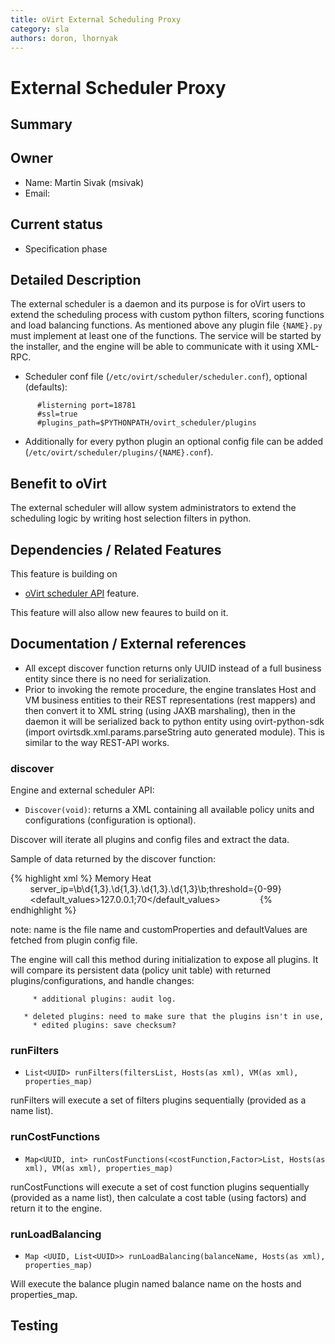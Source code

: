 ```yaml
---
title: oVirt External Scheduling Proxy
category: sla
authors: doron, lhornyak
---
```


# External Scheduler Proxy

## Summary

## Owner

*   Name: Martin Sivak (msivak)
*   Email: <msivak at redhat dot com>

## Current status

*   Specification phase

## Detailed Description

The external scheduler is a daemon and its purpose is for oVirt users to extend the scheduling process with custom python filters, scoring functions and load balancing functions. As mentioned above any plugin file `{NAME}.py` must implement at least one of the functions. The service will be started by the installer, and the engine will be able to communicate with it using XML-RPC.

*   Scheduler conf file (`/etc/ovirt/scheduler/scheduler.conf`), optional (defaults):
```
      #listerning port=18781
      #ssl=true
      #plugins_path=$PYTHONPATH/ovirt_scheduler/plugins
```
*   Additionally for every python plugin an optional config file can be added (`/etc/ovirt/scheduler/plugins/{NAME}.conf`).

## Benefit to oVirt

The external scheduler will allow system administrators to extend the scheduling logic by writing host selection filters in python.

## Dependencies / Related Features

This feature is building on

*   [oVirt scheduler API](/develop/release-management/features/sla/ovirtschedulerapi.html) feature.

This feature will also allow new feaures to build on it.

## Documentation / External references

*   All except discover function returns only UUID instead of a full business entity since there is no need for serialization.
*   Prior to invoking the remote procedure, the engine translates Host and VM business entities to their REST representations (rest mappers) and then convert it to XML string (using JAXB marshaling), then in the daemon it will be serialized back to python entity using ovirt-python-sdk (import ovirtsdk.xml.params.parseString auto generated module). This is similar to the way REST-API works.

### discover

Engine and external scheduler API:

*   `Discover(void)`: returns a XML containing all available policy units and configurations (configuration is optional).

Discover will iterate all plugins and config files and extract the data.

Sample of data returned by the discover function:

{% highlight xml %}
<PolicyUnits>
  <Filters>
    <Filter>
      <name>Memory</name>
      <Properties>
        <name>Heat</name>
        <CustomProperties>server_ip=\b\d{1,3}\.\d{1,3}\.\d{1,3}\.\d{1,3}\b;threshold={0-99}</CustomProperties>
        <default_values>127.0.0.1;70</default_values>
      </Properties>
   </Filter>
  </Filters>
  <CostFunctions>
    <CostFunction name="Memory"/>
  </CostFunctions>
  <Balances>
    <Balance name="Memory"/>
  </Balances>
</PolicyUnits>
{% endhighlight %}

note: name is the file name and customProperties and defaultValues are fetched from plugin config file.

The engine will call this method during initialization to expose all plugins. It will compare its persistent data (policy unit table) with returned plugins/configurations, and handle changes:

         * additional plugins: audit log.
         * deleted plugins: need to make sure that the plugins isn't in use, if so disable the policy and audit log.
         * edited plugins: save checksum?

### runFilters

*   `List<UUID> runFilters(filtersList, Hosts(as xml), VM(as xml), properties_map)`

runFilters will execute a set of filters plugins sequentially (provided as a name list).

### runCostFunctions

*   `Map<UUID, int> runCostFunctions(<costFunction,Factor>List, Hosts(as xml), VM(as xml), properties_map)`

runCostFunctions will execute a set of cost function plugins sequentially (provided as a name list), then calculate a cost table (using factors) and return it to the engine.

### runLoadBalancing

*   `Map <UUID, List<UUID>> runLoadBalancing(balanceName, Hosts(as xml), properties_map)`

Will execute the balance plugin named balance name on the hosts and properties_map.

## Testing


